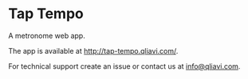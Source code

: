 Tap Tempo
=========

A metronome web app.

The app is available at http://tap-tempo.qliavi.com/.

For technical support create an issue or contact us at info@qliavi.com.

